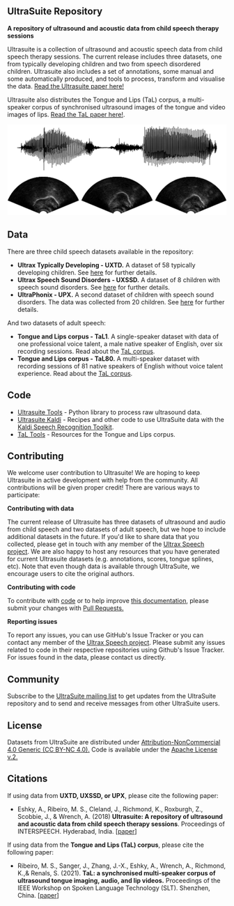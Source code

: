 ## UltraSuite Repository
**A repository of ultrasound and acoustic data from child speech therapy sessions**

Ultrasuite is a collection of ultrasound and acoustic speech data from child speech therapy sessions. The current release includes three datasets, one from typically developing children and two from speech disordered children. Ultrasuite also includes a set of annotations, some manual and some automatically produced, and tools to process, transform and visualise the data. [Read the Ultrasuite paper here!](papers/ultrasuite_IS18.pdf) 

Ultrasuite also distributes the Tongue and Lips (TaL) corpus, a  multi-speaker  corpus  of synchronised ultrasound  images  of the  tongue  and  video  images  of  lips. [Read the TaL paper here!](papers/tal_corpus_SLT2021.pdf).

![image](imgs/sample.png)

## Data

There are three child speech datasets available in the repository:

- **Ultrax Typically Developing - UXTD.**  A dataset of 58 typically developing children. See [here](data/uxtd.md) for further details.
- **Ultrax Speech Sound Disorders - UXSSD.**  A dataset of 8 children with speech sound disorders. See [here](data/uxssd.md) for further details.
- **UltraPhonix - UPX.** A second dataset of children with speech sound disorders. The data was collected from 20 children.  See [here](data/upx.md) for further details.

And two datasets of adult speech:

- **Tongue and Lips corpus - TaL1**. A single-speaker dataset with data of one professional voice talent, a male native speaker of English, over six recording sessions. Read about the [TaL corpus](data/tal_corpus.md).
- **Tongue and Lips corpus - TaL80.** A multi-speaker dataset with recording sessions of 81 native speakers of English without voice talent experience. Read about the [TaL corpus](data/tal_corpus.md).



## Code

* [Ultrasuite Tools](https://github.com/UltraSuite/ultrasuite-tools) - Python library to process raw ultrasound data.
* [Ultrasuite Kaldi](https://github.com/UltraSuite/ultrasuite-kaldi) - Recipes and other code to use UltraSuite data with the [Kaldi Speech Recognition Toolkit](http://kaldi-asr.org/).
* [TaL Tools](https://github.com/UltraSuite/tal-tools) - Resources for the Tongue and Lips corpus.



## Contributing

We welcome user contribution to Ultrasuite! We are hoping to keep Ultrasuite in active development with help from the community. All contributions will be given proper credit! There are various ways to participate: 

**Contributing with data**

The current release of Ultrasuite has three datasets of ultrasound and audio from child speech and two datasets of adult speech, but we hope to include additional datasets in the future. If you'd like to share data that you collected, please get in touch with any member of the [Ultrax Speech project](http://www.ultrax-speech.org/team). We are also happy to host any resources that you have generated for current Ultrasuite datasets (e.g. annotations, scores, tongue splines, etc). Note that even though data is available through UltraSuite, we encourage users to cite the original authors.

**Contributing with code**

To contribute with [code](https://github.com/UltraSuite) or to help improve [this documentation](https://github.com/UltraSuite/ultrasuite-doc), please submit your changes with [Pull Requests.](https://help.github.com/articles/about-pull-requests/)

**Reporting issues**

To report any issues, you can use GitHub's Issue Tracker or you can contact any member of the  [Ultrax Speech project](http://www.ultrax-speech.org/team). Please submit any issues related to code in their respective repositories using Github's Issue Tracker. For issues found in the data, please contact us directly.



## Community

Subscribe to the [UltraSuite mailing list](community.md) to get updates from the UltraSuite repository and to send and receive messages from other UltraSuite users.



## License

Datasets from UltraSuite are distributed under [Attribution-NonCommercial 4.0 Generic (CC BY-NC 4.0).](https://creativecommons.org/licenses/by-nc/4.0/) Code is available under the [Apache License v.2.](https://www.apache.org/licenses/LICENSE-2.0)



## Citations

If using data from **UXTD, UXSSD, or UPX**, please cite the following paper:

- Eshky, A., Ribeiro, M. S., Cleland, J., Richmond, K., Roxburgh, Z.,  Scobbie, J., & Wrench, A. (2018) **Ultrasuite: A repository of ultrasound and acoustic data from child speech therapy sessions**. Proceedings of INTERSPEECH. Hyderabad, India. [[paper](papers/ultrasuite_IS18.pdf)]

If using data from the **Tongue and Lips (TaL) corpus**, please cite the following paper:

- Ribeiro, M. S., Sanger, J., Zhang, J.-X., Eshky, A., Wrench, A., Richmond, K.,& Renals, S. (2021).  **TaL: a synchronised multi-speaker corpus of ultrasound tongue imaging, audio, and lip videos.** Proceedings of the IEEE Workshop on Spoken Language Technology (SLT). Shenzhen, China. [[paper](papers/tal_corpus_SLT2021.pdf)] 

